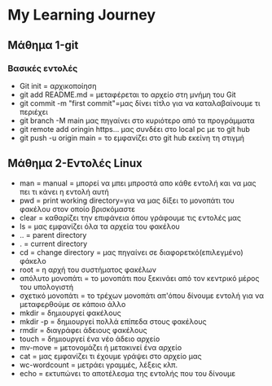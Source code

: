 # My Learning Journey

## Μάθημα 1-git

### Βασικές εντολές 
- Git init = αρχικοποίηση
- git add README.md = μεταφέρεται το αρχείο στη μνήμη του Git
- git commit -m "first commit"=μας δίνει τίτλο για να καταλαβαίνουμε τι περιέχει
- git branch -M main μας πηγαίνει στο κυριότερο από τα προγράμματα
- git remote add oringin https... μας συνδέει στο local pc με το git hub
- git push -u origin main = το εμφανίζει στο git hub εκείνη τη στιγμή

## Μάθημα 2-Εντολές Linux
- man = manual = μπορεί να μπει μπροστά απο κάθε εντολή και να μας πει τι κάνει η εντολή αυτή
- pwd = print working directory=για να μας δίξει το μονοπάτι του φακέλου στον οποίο βρισκόμαστε
- clear = καθαρίζει την επιφάνεια όπου γράφουμε τις εντολές μας
- ls = μας εμφανίζει όλα τα αρχεία του φακέλου
- .. = parent directory
- . = current directory
- cd = change directory = μας πηγαίνει σε διαφορετκό(επιλεγμένο) φάκελο
- root = η αρχή του συστήματος φακέλων
- απόλυτο μονοπάτι = το μονοπάτι που ξεκινάει από τον κεντρικό μέρος του υπολογιστή
- σχετικό μονοπάτι = το τρέχων μονοπάτι απ'όπου δίνουμε εντολή για να μεταφερθούμε σε κάποιο άλλο
- mkdir = δημιουργεί φακέλους
- mkdir -p = δημιουργεί πολλά επίπεδα στους φακέλους
- rmdir = διαγράφει άδειους φακέλους
- touch = δημιουργεί ένα νέο άδειο αρχείο
- mv-move = μετονομάζει ή μετακινεί ένα αρχείο
- cat = μας εμφανίζει τι έχουμε γράψει στο αρχείο μας
- wc-wordcount = μετράει γραμμές, λέξεις κλπ.
- echo = εκτυπώνει το αποτέλεσμα της εντολής που του δίνουμε